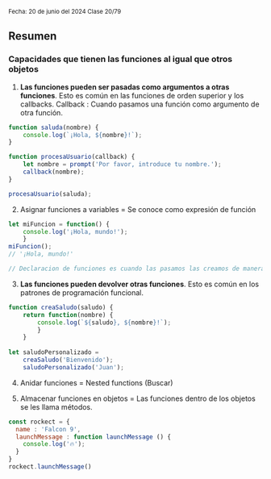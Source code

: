 <sub> Fecha: 20 de junio del 2024 </sub>
<sub> Clase 20/79 </sub>
## Resumen
### Capacidades que tienen las funciones al igual que otros objetos

1. **Las funciones pueden ser pasadas como argumentos a otras funciones**. Esto es común en las funciones de orden superior y los callbacks.
	   Callback : Cuando pasamos una función como argumento de otra función. 
```JavaScript
function saluda(nombre) {
    console.log(`¡Hola, ${nombre}!`);
}

function procesaUsuario(callback) {
    let nombre = prompt('Por favor, introduce tu nombre.');
    callback(nombre);
}

procesaUsuario(saluda);
```

2. Asignar funciones a variables = Se conoce como expresión de función 
```JavaScript
let miFuncion = function() { 
	console.log('¡Hola, mundo!'); 
	} 
miFuncion(); 
// '¡Hola, mundo!'

// Declaracion de funciones es cuando las pasamos las creamos de manera normal
```

3. **Las funciones pueden devolver otras funciones**. Esto es común en los patrones de programación funcional.
```JavaScript
function creaSaludo(saludo) { 
	return function(nombre) { 
		console.log(`${saludo}, ${nombre}!`); 
		}
	} 
	
let saludoPersonalizado = 
	creaSaludo('Bienvenido'); 
	saludoPersonalizado('Juan');
```

4. Anidar funciones = Nested functions (Buscar)

5. Almacenar funciones en objetos = Las funciones dentro de los objetos se les llama métodos.
```JavaScript
const rockect = {
  name : 'Falcon 9',
  launchMessage : function launchMessage () {
    console.log('🔥');
  }
}
rockect.launchMessage()
```